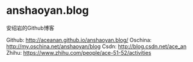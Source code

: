 # anshaoyan.blog
安绍岩的Github博客

Github: http://aceanan.github.io/anshaoyan.blog/
Oschina: http://my.oschina.net/anshaoyan/blog
Csdn: http://blog.csdn.net/ace_an
Zhihu: https://www.zhihu.com/people/ace-51-52/activities

